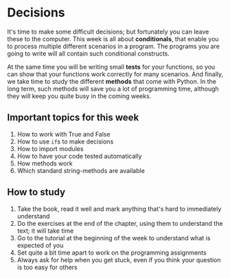 # Decisions

It's time to make some difficult decisions; but fortunately you can leave these to the computer. This week is all about **conditionals**, that enable you to process multiple different scenarios in a program. The programs you are going to write will all contain such conditional constructs.

At the same time you will be writing small **tests** for your functions, so you can show that your functions work correctly for many scenarios. And finally, we take time to study the different **methods** that come with Python. In the long term, such methods will save you a lot of programming time, although they will keep you quite busy in the coming weeks.

## Important topics for this week

1. How to work with True and False
2. How to use `if`s to make decisions
3. How to import modules
4. How to have your code tested automatically
5. How methods work
6. Which standard string-methods are available

## How to study

1. Take the book, read it well and mark anything that's hard to immediately understand
2. Do the exercises at the end of the chapter, using them to understand the text; it will take time
3. Go to the tutorial at the beginning of the week to understand what is expected of you
4. Set quite a bit time apart to work on the programming assignments
5. Always ask for help when you get stuck, even if you think your question is too easy for others
